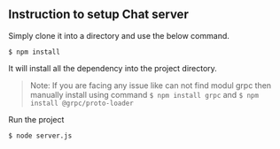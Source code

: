 ## Instruction to setup Chat server

Simply clone it into a directory and use the below command.    

 ``` $ npm install ```

 It will install all the dependency into the project directory.

 > Note: If you are facing any issue like can not find modul grpc then manually install using command `$ npm install grpc` and `$ npm install @grpc/proto-loader`

Run the project 

``` $ node server.js ```
